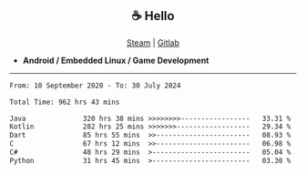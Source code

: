 <h2 align="center"> ☕ Hello </h2>

<p align="center">
  <a href="https://steamcommunity.com/id/Niforances/">Steam</a> |
  <a href="https://gitlab.com/niforances">Gitlab</a>
</p>

 - **Android / Embedded Linux / Game Development**

------

<!--START_SECTION:waka-->

```txt
From: 10 September 2020 - To: 30 July 2024

Total Time: 962 hrs 43 mins

Java              320 hrs 38 mins >>>>>>>>-----------------   33.31 %
Kotlin            282 hrs 25 mins >>>>>>>------------------   29.34 %
Dart              85 hrs 55 mins  >>-----------------------   08.93 %
C                 67 hrs 12 mins  >>-----------------------   06.98 %
C#                48 hrs 29 mins  >------------------------   05.04 %
Python            31 hrs 45 mins  >------------------------   03.30 %
```

<!--END_SECTION:waka-->
